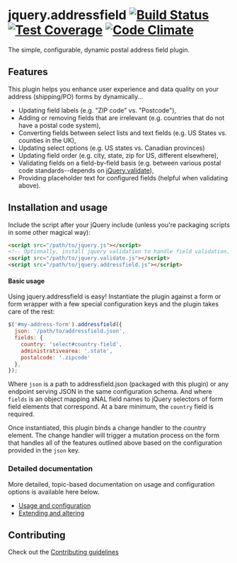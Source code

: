 # jquery.addressfield [![Build Status](https://travis-ci.org/tableau-mkt/jquery.addressfield.svg?branch=master)](https://travis-ci.org/tableau-mkt/jquery.addressfield) [![Test Coverage](https://codeclimate.com/github/tableau-mkt/jquery.addressfield/badges/coverage.svg)](https://codeclimate.com/github/tableau-mkt/jquery.addressfield) [![Code Climate](https://codeclimate.com/github/tableau-mkt/jquery.addressfield/badges/gpa.svg)](https://codeclimate.com/github/tableau-mkt/jquery.addressfield)

The simple, configurable, dynamic postal address field plugin.

## Features
This plugin helps you enhance user experience and data quality on your address
(shipping/PO) forms by dynamically...
- Updating field labels (e.g. "ZIP code" vs. "Postcode"),
- Adding or removing fields that are irrelevant (e.g. countries that do not have
  a postal code system),
- Converting fields between select lists and text fields (e.g. US States vs.
  counties in the UK),
- Updating select options (e.g. US states vs. Canadian provinces)
- Updating field order (e.g. city, state, zip for US, different elsewhere),
- Validating fields on a field-by-field basis (e.g. between various
  postal code standards--depends on [jQuery.validate](http://jqueryvalidation.org/)),
- Providing placeholder text for configured fields (helpful when validating
  above).

## Installation and usage
Include the script after your jQuery include (unless you're packaging scripts
in some other magical way):

```html
<script src="/path/to/jquery.js"></script>
<!-- Optionally, install jquery validation to handle field validation. -->
<script src="/path/to/jquery.validate.js"></script>
<script src="/path/to/jquery.addressfield.js"></script>
```

#### Basic usage
Using jquery.addressfield is easy! Instantiate the plugin against a form or form
wrapper with a few special configuration keys and the plugin takes care of the
rest:

```javascript
$('#my-address-form').addressfield({
  json: '/path/to/addressfield.json',
  fields: {
    country: 'select#country-field',
    administrativearea: '.state',
    postalcode: '.zipcode'
  },
});
```

Where `json` is a path to addressfield.json (packaged with this plugin) or any
endpoint serving JSON in the same configuration schema. And where `fields` is
an object mapping xNAL field names to jQuery selectors of form field elements
that correspond. At a bare minimum, the `country` field is required.

Once instantiated, this plugin binds a change handler to the country element.
The change handler will trigger a mutation process on the form that handles all
of the features outlined above based on the configuration provided in the `json`
key.

### Detailed documentation
More detailed, topic-based documentation on usage and configuration options is
available here below.

- [Usage and configuration](docs/usage.md)
- [Extending and altering](docs/extend.md)

## Contributing
Check out the [Contributing guidelines](CONTRIBUTING.md)
